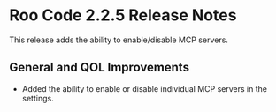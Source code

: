 # Roo Code 2.2.5 Release Notes

This release adds the ability to enable/disable MCP servers.

## General and QOL Improvements

*   Added the ability to enable or disable individual MCP servers in the settings.